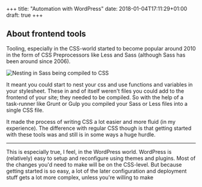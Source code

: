 +++
title: "Automation with WordPress"
date: 2018-01-04T17:11:29+01:00
draft: true
+++

## About frontend tools
Tooling, especially in the CSS-world started to become popular around 2010 in the form of CSS Preprocessors like Less and Sass (although Sass has been around since 2006). 

![Nesting in Sass being compiled to CSS](images/sass.png)

It meant you could start to nest your css and use functions and variables in your stylesheet. These in and of itself weren't files you could add to the frontend of your site; they needed to be compiled. So with the help of a task-runner like Grunt or Gulp you compiled your Sass or Less files into a single CSS file.

It made the process of writing CSS a lot easier and more fluid (in my experience). The difference with regular CSS though is that getting started with these tools was and still is in some ways a huge hurdle. 

--- 
This is especially true, I feel, in the WordPress world. WordPress is (relatively) easy to setup and reconfigure using themes and plugins. Most of the changes you'd need to make will be on the CSS-level. But because getting started is so easy, a lot of the later configuration and deployment stuff gets a lot more complex, unless you're willing to make
